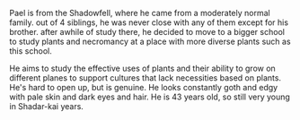 Pael is from the Shadowfell, where he came from a moderately normal family. out of 4 siblings, he was never close with any of them except for his brother. after awhile of study there, he decided to move to a bigger school to study plants and necromancy at a place with more diverse plants such as this school. 

He aims to study the effective uses of plants and their ability to grow on different planes to support cultures that lack necessities based on plants. He's hard to open up, but is genuine. He looks constantly goth and edgy with pale skin and dark eyes and hair. He is 43 years old, so still very young in Shadar-kai years.